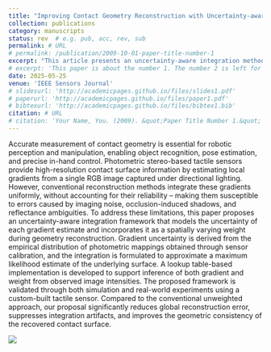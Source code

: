 ```yaml
---
title: "Improving Contact Geometry Reconstruction with Uncertainty-aware Gradient Integration in Photometric Stereo-based Tactile Sensing"
collection: publications
category: manuscripts
status: rev  # e.g. pub, acc, rev, sub
permalink: # URL
# permalink: /publication/2009-10-01-paper-title-number-1
excerpt: "This article presents an uncertainty-aware integration method for photometric stereo-based tactile sensing. By modeling the reliability of each estimated gradient and weighting them accordingly, the proposed approach improves contact surface reconstruction accuracy and robustness against noise and shadows.<br/><center><img src='/images/1-ga.png' width='600px'></center>"
# excerpt: 'This paper is about the number 1. The number 2 is left for future work.'
date: 2025-05-25
venue: 'IEEE Sensors Journal'
# slidesurl: 'http://academicpages.github.io/files/slides1.pdf'
# paperurl: 'http://academicpages.github.io/files/paper1.pdf'
# bibtexurl: 'http://academicpages.github.io/files/bibtex1.bib'
citation: # URL
# citation: 'Your Name, You. (2009). &quot;Paper Title Number 1.&quot; <i>Journal 1</i>. 1(1).'
---
```


Accurate measurement of contact geometry is essential for robotic perception and manipulation, enabling object recognition, pose estimation, and precise in-hand control. Photometric stereo-based tactile sensors provide high-resolution contact surface information by estimating local gradients from a single RGB image captured under directional lighting. However, conventional reconstruction methods integrate these gradients uniformly, without accounting for their reliability – making them susceptible to errors caused by imaging noise, occlusion-induced shadows, and reflectance ambiguities. To address these limitations, this paper proposes an uncertainty-aware integration framework that models the uncertainty of each gradient estimate and incorporates it as a spatially varying weight during geometry reconstruction. Gradient uncertainty is derived from the empirical distribution of photometric mappings obtained through sensor calibration, and the integration is formulated to approximate a maximum likelihood estimate of the underlying surface. A lookup table-based implementation is developed to support inference of both gradient and weight from observed image intensities. The proposed framework is validated through both simulation and real-world experiments using a custom-built tactile sensor. Compared to the conventional unweighted approach, our proposal significantly reduces global reconstruction error, suppresses integration artifacts, and improves the geometric consistency of the recovered contact surface.

<img src='/images/1-ga.png'>